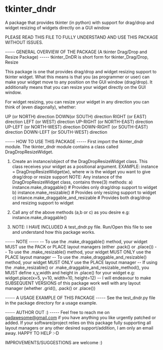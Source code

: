 # tkinter_dndr
A package that provides tkinter (in python) with support for drag/drop and widget resizing of widgets directly on a GUI window


PLEASE READ THIS FILE TO FULLY UNDERSTAND AND USE THIS PACKAGE WITHOUT ISSUES.

----- GENERAL OVERVIEW OF THE PACKAGE (A tkinter Drag/Drop and Resize Package) -----
tkinter_DnDR is short form for tkinter_Drag/Drop, Resize

This package is one that provides drag/drop and widget resizing support to tkinter widget. What this means is that you (as programmer or user) can make your widget move to any position on the GUI window (drag/drop). It additionally means that you can resize your widget directly on the GUI window.

For widget resizing, you can resize your widget in any direction you can think of (even diagonally), whether:

UP (or NORTH) direction
DOWN(or SOUTH) direction
RIGHT (or EAST) direction
LEFT (or WEST) direction
UP-RIGHT (or NORTH-EAST) direction
UP-LEFT (or NORTH-WEST) direction
DOWN-RIGHT (or SOUTH-EAST) direction
DOWN-LEFT (or SOUTH-WEST) direction


----- HOW TO USE THIS PACKAGE -----
First import the tkinter_dndr module.
The tkinter_dndr module contains a class called DragDropResizeWidget. 
1) Create an instance/object of the DragDropResizeWidget class. This class receives your widget as a positional argument.
EXAMPLE: instance = DragDropResizeWidget(w), where w is the widget you want to give drag/drop or resize support
NOTE: Any instance of the DragDropResizeWidget class, contains three(3) methods:
a) instance.make_draggable() # Provides only drag/drop support to widget
b) instance.make_resizable() # Provides only resizing support to widget
c) intance.make_draggable_and_resizable # Provides both drag/drop and resizing support to widget
   
2) Call any of the above methods (a,b or c) as you desire
e.g: instance.make_draggable()

3) NOTE: I HAVE INCLUDED A test_dndr.py file. Run/Open this file to see and understand how this package works.


----- NOTE -----
-- To use the .make_draggable() method, your widget MUST use the PACK or PLACE layout managers (either .pack() or .place())
-- To use the .make_resizable() method, your widget MUST ONLY use the PLACE layout manager
-- To use the .make_draggable_and_resizable() method, your widget MUST ONLY use the PLACE layout manager
-- If using the .make_resizable() or .make_draggable_and_resizable_method(), you MUST define x,y,width and height in .place() for your widget
e.g: widget.place(x=5, y=10, width=10, height=12)
-- I will endeavour to make SUBSEQUENT VERSIONS of this package work well with any layout manager (whether .grid(), .pack() or .place())


----- A USAGE EXAMPLE OF THIS PACKAGE -----
See the test_dndr.py file in the package directory for a usage example.


----- AUTHOR OUT :) -----
Feel free to reach me on gadawesome@gmail.com if you have anything you like urgently patched or added. 
If your software/project relies on this package fully supporting all layout managers or any other desired support/addition, I am only an email away.
HAPPY TO HELP :-D

IMPROVEMENTS/SUGGESTIONS are welcome :)
